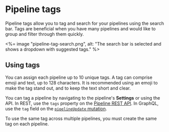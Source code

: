 # Pipeline tags

Pipeline tags allow you to tag and search for your pipelines using the search bar. Tags are beneficial when you have many pipelines and would like to group and filter through them quickly.

<%= image "pipeline-tag-search.png", alt: "The search bar is selected and shows a dropdown with suggested tags." %>

## Using tags

You can assign each pipeline up to 10 unique tags. A tag can comprise emoji and text, up to 128 characters. It is recommended using an emoji to make the tag stand out, and to keep the text short and clear.

You can tag a pipeline by navigating to the pipeline's **Settings** or using the API. In REST, use the `tags` property on the [Pipeline REST API](/docs/apis/rest-api/pipelines). In GraphQL, use the `tag` field on the [`pipelineUpdate` mutation](/docs/apis/graphql/schemas/mutation/pipelineupdate).

To use the same tag across multiple pipelines, you must create the same tag on each pipeline.
